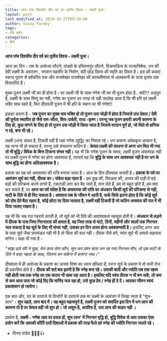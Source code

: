 ```yaml
---
title: आज पांच दिवसीय दीप पर्व का तृतीय दिवस - लक्ष्मी पूजा।
layout: post
last_modified_at: 2019-10-27T09:30:00
author: Vinay Pandey
tags:
- रवि दर्शन
categories:
- दीर्घ
---
```

**आज पांच दिवसीय दीप पर्व का तृतीय दिवस - लक्ष्मी पूजा।**

आज का दिन - राम के अयोध्या लौटने, पांडवो के हस्तिनापुर लौटने, विक्रमादित्य के राज्याभिषेक, धन की देवी लक्ष्मी के अवतरण , भगवान महावीर के निर्वाण, बंदी छोड़ दिवस की स्मृति का दिवस है। इस क़ी कथाएं स्कन्द पुराण से हर्षचरित तक और राजशेखर राजशेखर की काव्यमीमांसा से अलबरूनी के यात्रा वृतांत तक विस्तारित हैं। 

मुख्य पूजन लक्ष्मी जी का ही होता है। पर लक्ष्मी जी के साथ गणेश जी का भी पूजन होता है.. क्यों?? 
अद्भुत है, लक्ष्मी के साथ विष्णु का नही, गणेश का पूजन! हर जगह तो यही उल्लेख आता है कि श्री हरि एवं लक्ष्मी सदैव साथ रहते हैं, फिर दीपावली पूजन में श्री हरि के स्थान पर श्री गणेश!!

 इसका कारण है - **जब पूजन का मुख्य भाव भक्ति हो तो पूजन उस जोड़ी में होता है जिससे उस देवता / देवी की पूर्णता स्थापित हो  जैसे राम-सीता, शिव-पार्वती, राधा -कृष्ण। परन्तु जब पूजन हमारी अपनी कामना के लिए हो, कुछ मांगने के लिए हो तो पूजन उस जोड़ी में किया जाता है जिससे वरदान पूर्ण हो, जो मिले वो क्षणिक न रहे, बना भी रहे।**

लक्ष्मी (धन) चंचल हैं, टिकती वहीं हैं जहां गणेश (बुद्धि) का निवास रहे। धन कमाना अपेक्षकृत आसान है, यह भाग्य भी हो सकता है, परन्तु उसे संभालना कठिन है। **केवल लक्ष्मी की साधना से अगर धन मिल भी गया तो भी बुद्धि / विवेक के बिना टिकना संभव नही।** यह भी कि गणेश पूजन के समय, लक्ष्मी पूजन आवश्यक नही पर लक्ष्मी पूजन में गणेश का होना आवश्यक है, तात्पर्य यह कि **बुद्धि के साथ धन आवश्यक नही है पर धन के साथ बुद्धि का होना अतिआवश्यक है।** 

प्रकाश का यह पर्व अमावस्या की रात्रि मनाया जाता है। आज के दिन दीपमाला सजती है। **प्रकाश के पर्व पर आमंत्रण सूर्य का नही, दीपक का। संकेत बड़ा गहरा है** - हम दुख की, विपन्नता की, अभाव की घड़ी में बड़े बड़ों की परिक्रमा करने लगते हैं, टकटकी लगा कर बैठ जाते हैं, मान लेते हैं, हम तो बहुत छोटे हैं, हम क्या कर सकते हैं, पर **आज का पर्व संदेश है कि अमावस्या की रात्रि का अंधकार किसी सूर्य की परिक्रमा से नही, माटी के दिये से ही मिट सकता है। अमावस सब के जीवन मे आती है, फर्क सिर्फ इतना होता है कि कोई सूर्य को दोष देते बैठा रहता है, कोई छोटा सा दिया जलाता है, लक्ष्मी वहीं टिकती हैं जो कठिन अमावस की रात में भी दिया जलाए रखता है।**

 यह भी कि जब रात गहराने लगती है, तो सूर्य को भी दिये की आवश्यकता महसूस होती है। **अंधकार से लड़ने में दीपक के पास जिस निरन्तरता की क्षमता है, वह जिस तरह से घंटो, दिनों, महीनों और सालों तक निरन्तर जल सकता है वह सूर्य के लिए भी संभव नही, उसका हर दिन अस्त होना अवश्यम्भावी है।** इसलिए अगर आप के पास सूर्य जैसा प्रभामंडल नही भी है तो चिंता की बात नही। दीपक जैसे बनें, स्वंय सूर्य भी आपसे सहायता मांगेगा। कहा भी गया है - 

*"सांझ ढले रवि ने पूछा,*
*मेरा काम लेगा कौन,*
*सुन कर प्रश्न सारा जग* 
*रह गया निरन्तर मौन,*
*तो एक माटी के दिये ने* 
*कहा नम्रता के साथ,* 
*जितना बन सकेगा*
*मैं करूंगा नाथ।"*

दीपमाला में ही अयोध्या के प्रकाश का उत्सव विश्व का ध्यान खींचता है, वरना सूर्य के प्रकाश मे तो सभी रोज ही प्रकाशित होते है। **दीपक की शर्त बस इतनी है कि स्नेह बना रहे। उसकी बाती और ज्योति तब तक खत्म नही होती जब तक स्नेह का एक कतरा भी साथ रहा आता है। इसलिए यदि स्वंय दीपक न भी बन सकें, तो कम से कम आस पास जो कोई दिए कि मानिंद जल रहा हो, उसे कुछ प्रेम / स्नेह ही दे दें। आपका जीवन स्वयं प्रकाशवान हो जायेगा।**

एक बात और, घर के दरवाजे से तिजोरी के दरवाजे तक मां लक्ष्मी के आमंत्रण में लिखा जाता है "शुभ-लाभ"। **शुभ पहले, लाभ बाद में। यह बहुत महत्वपूर्ण है, लक्ष्मी पूजन को समर्पित इस दिन में धन लाभ की कामना तो है पर केवल वही जो शुभ हो।  जो अशुभ है, अपवित्र है, उस लाभ की चाहत नही ।**

प्रार्थना है, 
**लक्ष्मी - गणेश आप पर प्रसन्न हों, शुभ लाभ' में निरन्तर वृद्धि हो,  बुद्धि विवेक से आप उसका ऐसा प्रयोग करें कि आपकी कीर्ति दसों दिशाओं में प्रकाश की तरह फैले एवं स्नेह की ज्योति निरन्तर जलते रहे।**

- विनय पांडेय
🙏🌷🌷👍



